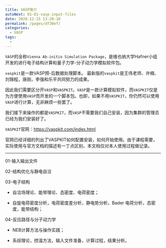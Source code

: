 ```yaml
---
title: VASP简介
autoNext: 01-01-vasp-input-files
date: 2020-12-15 13:28:10
permalink: /pages/df30ef/
categories: 
  - VASP
tags: 
  - 
---
```


`VASP`的全称`Vienna Ab-initio Simulation Package`，是维也纳大学Hafner小组开发的进行电子结构计算和量子力学-分子动力学模拟软件包。

`vaspkit`是一款VASP预-后数据处理脚本。 最新版的`vaspkit`是王伟老师、许楠、刘锦程，唐刚，李强和乐平共同努力的成果。

因此我们需要区分开`VASP`和`VASPKIT`。`VASP`是一款计算模拟软件，而`VASPKIT`仅是为方便使用`VASP`而开发的一个脚本包。也即，如果不用`VASPKIT`，你仍然可以使用`VASP`进行计算，无非麻烦一些罢了。

我们接下来操作的都是`VASPKIT`，而`VASP`不需要我们自己安装，因为集群的管理员已经为我们安装好了。

`VASPKIT`官网：https://vaspkit.com/index.html

官网已经详细的列出了VASPKIT如何配置安装，如何开始使用。由于课程需要，实际使用与官方文档的描述有一丁点区别，本文档仅对本人使用过程做记录。




---

01-输入输出文件

02-结构优化与静电自洽

03-电子结构

- 自洽场理论、能带理论、态密度、电荷密度；
  
- 自旋电荷密度分析，电荷密度差分析，静电势分析，Bader 电荷分析，态密度，能带结构；

04-反应路径与分子动力学

- NEB计算方法与操作实践；
  
- 系综理论，控温方法，输入文件准备，计算过程，结果分析。
